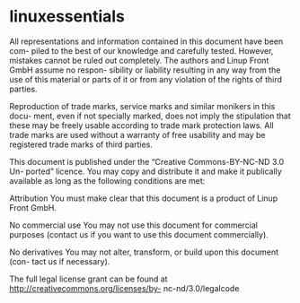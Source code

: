 linuxessentials
===============

All representations and information contained in this document have been com- piled to the best of our knowledge and carefully tested. However, mistakes cannot be ruled out completely. The authors and Linup Front GmbH assume no respon- sibility or liability resulting in any way from the use of this material or parts of it or from any violation of the rights of third parties.

Reproduction of trade marks, service marks and similar monikers in this docu- ment, even if not specially marked, does not imply the stipulation that these may be freely usable according to trade mark protection laws. All trade marks are used without a warranty of free usability and may be registered trade marks of third parties.

This document is published under the “Creative Commons-BY-NC-ND 3.0 Un- ported” licence. You may copy and distribute it and make it publically available as long as the following conditions are met:

Attribution You must make clear that this document is a product of Linup Front GmbH.

No commercial use You may not use this document for commercial purposes (contact us if you want to use this document commercially).

No derivatives You may not alter, transform, or build upon this document (con- tact us if necessary).

The full legal license grant can be found at http://creativecommons.org/licenses/by- nc-nd/3.0/legalcode
